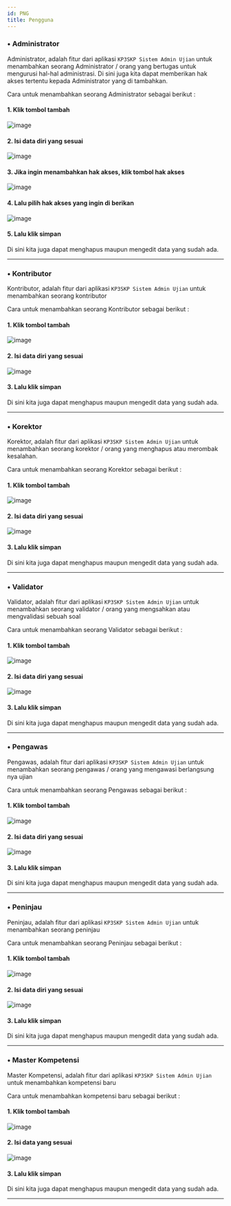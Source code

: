 ```yaml
---
id: PNG
title: Pengguna
---
```


### • Administrator

Administrator, adalah fitur dari aplikasi `KP3SKP Sistem Admin Ujian` untuk menambahkan seorang Administrator / orang yang bertugas untuk mengurusi hal-hal administrasi.
Di sini juga kita dapat memberikan hak akses tertentu kepada Administrator yang di tambahkan.

Cara untuk menambahkan seorang Administrator sebagai berikut :

#### 1. Klik tombol tambah

![image](/img/Tambah.png)

#### 2. Isi data diri yang sesuai

![image](/img/Admin_data.png)

#### 3. Jika ingin menambahkan hak akses, klik tombol hak akses

![image](/img/Admin_aksesdt.png)

#### 4. Lalu pilih hak akses yang ingin di berikan

![image](/img/Admin_akses2.png)

#### 5. Lalu klik simpan


Di sini kita juga dapat menghapus maupun mengedit data yang sudah ada.

---

### • Kontributor

Kontributor, adalah fitur dari aplikasi `KP3SKP Sistem Admin Ujian` untuk menambahkan seorang kontributor

Cara untuk menambahkan seorang Kontributor sebagai berikut :
#### 1. Klik tombol tambah

![image](/img/Tambah.png)

#### 2. Isi data diri yang sesuai

![image](/img/Tor_data.png)

#### 3. Lalu klik simpan


Di sini kita juga dapat menghapus maupun mengedit data yang sudah ada.

---

### • Korektor

Korektor, adalah fitur dari aplikasi `KP3SKP Sistem Admin Ujian` untuk menambahkan seorang korektor / orang yang menghapus atau merombak kesalahan.

Cara untuk menambahkan seorang Korektor sebagai berikut :

#### 1. Klik tombol tambah

![image](/img/Tambah.png)

#### 2. Isi data diri yang sesuai

![image](/img/Tor_data.png)

#### 3. Lalu klik simpan


Di sini kita juga dapat menghapus maupun mengedit data yang sudah ada.

---

### • Validator

Validator, adalah fitur dari aplikasi `KP3SKP Sistem Admin Ujian` untuk menambahkan seorang validator / orang yang mengsahkan atau mengvalidasi sebuah soal

Cara untuk menambahkan seorang Validator sebagai berikut :

#### 1. Klik tombol tambah

![image](/img/Tambah.png)

#### 2. Isi data diri yang sesuai

![image](/img/Tor_data.png)

#### 3. Lalu klik simpan


Di sini kita juga dapat menghapus maupun mengedit data yang sudah ada.

---

### • Pengawas

Pengawas, adalah fitur dari aplikasi `KP3SKP Sistem Admin Ujian` untuk menambahkan seorang pengawas / orang yang mengawasi berlangsung nya ujian

Cara untuk menambahkan seorang Pengawas sebagai berikut :

#### 1. Klik tombol tambah

![image](/img/Tambah.png)

#### 2. Isi data diri yang sesuai

![image](/img/Pen_data.png)

#### 3. Lalu klik simpan


Di sini kita juga dapat menghapus maupun mengedit data yang sudah ada.

---

### • Peninjau

Peninjau, adalah fitur dari aplikasi `KP3SKP Sistem Admin Ujian` untuk menambahkan seorang peninjau

Cara untuk menambahkan seorang Peninjau sebagai berikut :

#### 1. Klik tombol tambah

![image](/img/Tambah.png)

#### 2. Isi data diri yang sesuai

![image](/img/Pen_data.png)

#### 3. Lalu klik simpan


Di sini kita juga dapat menghapus maupun mengedit data yang sudah ada.

---


### • Master Kompetensi

Master Kompetensi, adalah fitur dari aplikasi `KP3SKP Sistem Admin Ujian` untuk menambahkan kompetensi baru

Cara untuk menambahkan kompetensi baru sebagai berikut :

#### 1. Klik tombol tambah

![image](/img/Tambah.png)

#### 2. Isi data yang sesuai

![image](/img/MK_data2.png)

#### 3. Lalu klik simpan


Di sini kita juga dapat menghapus maupun mengedit data yang sudah ada.

---